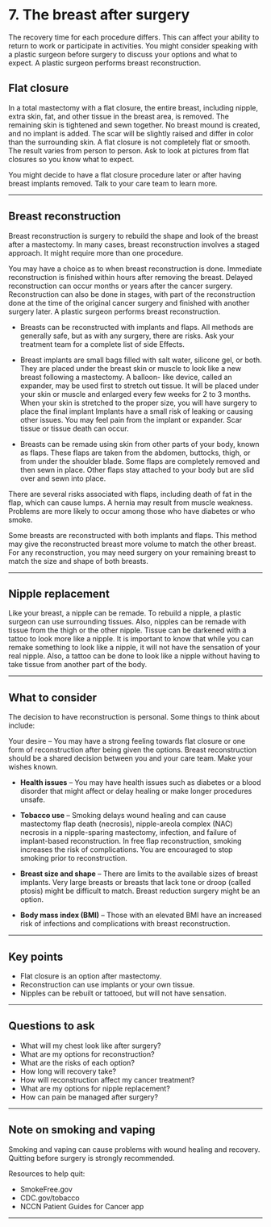 # 7. The breast after surgery


The recovery time for each procedure differs.
This can affect your ability to return to work
or participate in activities. You might consider
speaking with a plastic surgeon before surgery
to discuss your options and what to expect. A
plastic surgeon performs breast reconstruction.


## Flat closure

In a total mastectomy with a flat closure, the
entire breast, including nipple, extra skin,
fat, and other tissue in the breast area, is
removed. The remaining skin is tightened
and sewn together. No breast mound is
created, and no implant is added. The scar
will be slightly raised and differ in color than
the surrounding skin. A flat closure is not
completely flat or smooth. The result varies
from person to person. Ask to look at pictures
from flat closures so you know what to expect.

You might decide to have a flat closure
procedure later or after having breast implants
removed. Talk to your care team to learn more.


---

## Breast reconstruction

Breast reconstruction is surgery to rebuild
the shape and look of the breast after
a mastectomy. In many cases, breast
reconstruction involves a staged approach. It
might require more than one procedure.


You may have a choice as to when
breast reconstruction is done. Immediate
reconstruction is finished within hours after
removing the breast. Delayed reconstruction
can occur months or years after the cancer
surgery. Reconstruction can also be done in
stages, with part of the reconstruction done
at the time of the original cancer surgery and
finished with another surgery later. A plastic
surgeon performs breast reconstruction.

- Breasts can be reconstructed with implants
and flaps. All methods are generally safe,
but as with any surgery, there are risks. Ask
your treatment team for a complete list of side
Effects.

- Breast implants are small bags filled with salt
water, silicone gel, or both. They are placed
under the breast skin or muscle to look like a
new breast following a mastectomy. A balloon-
like device, called an expander, may be used
first to stretch out tissue. It will be placed under
your skin or muscle and enlarged every few
weeks for 2 to 3 months. When your skin is
stretched to the proper size, you will have
surgery to place the final implant Implants have a small risk of leaking or
causing other issues. You may feel pain from
the implant or expander. Scar tissue or tissue
death can occur.

- Breasts can be remade using skin from other
parts of your body, known as flaps. These flaps
are taken from the abdomen, buttocks, thigh,
or from under the shoulder blade. Some flaps
are completely removed and then sewn in
place. Other flaps stay attached to your body
but are slid over and sewn into place.

There are several risks associated with flaps,
including death of fat in the flap, which can
cause lumps. A hernia may result from muscle
weakness. Problems are more likely to occur
among those who have diabetes or who
smoke.

Some breasts are reconstructed with both
implants and flaps. This method may give the
reconstructed breast more volume to match
the other breast. For any reconstruction, you
may need surgery on your remaining breast to
match the size and shape of both breasts.

---

## Nipple replacement

Like your breast, a nipple can be remade. To
rebuild a nipple, a plastic surgeon can use
surrounding tissues. Also, nipples can be
remade with tissue from the thigh or the other
nipple. Tissue can be darkened with a tattoo to
look more like a nipple. It is important to know
that while you can remake something to look
like a nipple, it will not have the sensation of
your real nipple. Also, a tattoo can be done to
look like a nipple without having to take tissue
from another part of the body.
 

---

## What to consider

The decision to have reconstruction is personal. Some things to think about include:  

Your desire – You may have a strong
feeling towards flat closure or one form
of reconstruction after being given the
options. Breast reconstruction should be
a shared decision between you and your
care team. Make your wishes known.

- **Health issues** – You may have health
issues such as diabetes or a blood
disorder that might affect or delay healing
or make longer procedures unsafe.

- **Tobacco use** – Smoking delays wound
healing and can cause mastectomy flap
death (necrosis), nipple-areola complex
(NAC) necrosis in a nipple-sparing
mastectomy, infection, and failure of
implant-based reconstruction. In free flap
reconstruction, smoking increases the risk
of complications. You are encouraged to
stop smoking prior to reconstruction.

- **Breast size and shape** – There are
limits to the available sizes of breast
implants. Very large breasts or breasts
that lack tone or droop (called ptosis)
might be difficult to match. Breast
reduction surgery might be an option.

- **Body mass index (BMI)** – Those with
an elevated BMI have an increased risk of
infections and complications with breast
reconstruction.

---

## Key points

- Flat closure is an option after mastectomy.  
- Reconstruction can use implants or your own tissue.  
- Nipples can be rebuilt or tattooed, but will not have sensation.  

---

## Questions to ask

- What will my chest look like after surgery?  
- What are my options for reconstruction?  
- What are the risks of each option?  
- How long will recovery take?  
- How will reconstruction affect my cancer treatment?  
- What are my options for nipple replacement?  
- How can pain be managed after surgery?  

---

## Note on smoking and vaping

Smoking and vaping can cause problems with wound healing and recovery. Quitting before surgery is strongly recommended.  

Resources to help quit:  
- SmokeFree.gov  
- CDC.gov/tobacco  
- NCCN Patient Guides for Cancer app  

---



